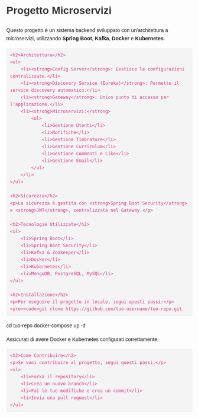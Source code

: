 <!DOCTYPE html>
<html lang="it">
<head>
    <meta charset="UTF-8">
    <meta name="viewport" content="width=device-width, initial-scale=1.0">
    <title>README - Progetto Microservizi</title>
    <style>
        body { font-family: Arial, sans-serif; line-height: 1.6; margin: 20px; }
        h1, h2, h3 { color: #333; }
        pre { background: #f4f4f4; padding: 10px; border-radius: 5px; }
        code { font-family: monospace; color: #d63384; }
    </style>
</head>
<body>
    <h1>Progetto Microservizi</h1>
    <p>Questo progetto è un sistema backend sviluppato con un'architettura a microservizi, utilizzando <strong>Spring Boot</strong>, <strong>Kafka</strong>, <strong>Docker</strong> e <strong>Kubernetes</strong>.</p>

    <h2>Architettura</h2>
    <ul>
        <li><strong>Config Server</strong>: Gestisce le configurazioni centralizzate.</li>
        <li><strong>Discovery Service (Eureka)</strong>: Permette il service discovery automatico.</li>
        <li><strong>Gateway</strong>: Unico punto di accesso per l'applicazione.</li>
        <li><strong>Microservizi:</strong>
            <ul>
                <li>Gestione Utenti</li>
                <li>Notifiche</li>
                <li>Gestione Timbrature</li>
                <li>Gestione Curriculum</li>
                <li>Gestione Commenti e Like</li>
                <li>Gestione Email</li>
            </ul>
        </li>
    </ul>

    <h2>Sicurezza</h2>
    <p>La sicurezza è gestita con <strong>Spring Boot Security</strong> e <strong>JWT</strong>, centralizzata nel Gateway.</p>

    <h2>Tecnologie Utilizzate</h2>
    <ul>
        <li>Spring Boot</li>
        <li>Spring Boot Security</li>
        <li>Kafka & Zookeeper</li>
        <li>Docker</li>
        <li>Kubernetes</li>
        <li>MongoDB, PostgreSQL, MySQL</li>
    </ul>

    <h2>Installazione</h2>
    <p>Per eseguire il progetto in locale, segui questi passi:</p>
    <pre><code>git clone https://github.com/tuo-username/tuo-repo.git
cd tuo-repo
docker-compose up -d</code></pre>
    <p>Assicurati di avere Docker e Kubernetes configurati correttamente.</p>

    <h2>Come Contribuire</h2>
    <p>Se vuoi contribuire al progetto, segui questi passi:</p>
    <ul>
        <li>Forka il repository</li>
        <li>Crea un nuovo branch</li>
        <li>Fai le tue modifiche e crea un commit</li>
        <li>Invia una pull request</li>
    </ul>
</body>
</html>
